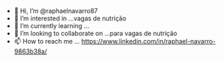 - 👋 Hi, I’m @raphaelnavarro87
- 👀 I’m interested in ...vagas de nutrição
- 🌱 I’m currently learning ...
- 💞️ I’m looking to collaborate on ...para vagas de nutrição
- 📫 How to reach me ... https://www.linkedin.com/in/raphael-navarro-9863b38a/

<!---
raphaelnavarro87/raphaelnavarro87 is a ✨ special ✨ repository because its `README.md` (this file) appears on your GitHub profile.
You can click the Preview link to take a look at your changes.
--->
